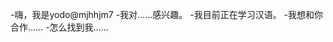-嗨，我是yodo@mjhhjm7
-我对……感兴趣。
-我目前正在学习汉语。
-我想和你合作……
-怎么找到我……

<!---
Mjhjm7/mjhjm7是一个特殊的存储库，因为它的'readme.Commd（这个文件）出现在您的GitHub配置文件中。
您可以单击预览链接查看更改。
--->
